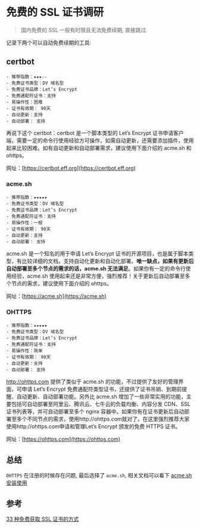 # 免费的 SSL 证书调研

> 国内免费的 SSL 一般有时限且无法免费续期, 直接跳过.

记录下两个可以自动免费续期的工具:

## certbot

```text
- 推荐指数：★★★☆☆
- 免费证书类型：DV 域名型
- 免费证书品牌：Let’s Encrypt
- 免费通配符证书：支持
- 易操作性：困难
- 证书有效期： 90天
- 自动更新：支持
- 自动部署： 支持
```

再说下这个 certbot：certbot 是一个脚本类型的 Let’s Encrypt 证书申请客户端，需要一定的命令行使用经验方可操作，如需自动更新，还需要添加插件，使用起来比较困难。如有自动更新和自动部署需求，建议使用下面介绍的 acme.sh 和 ohttps。

网址：[https://certbot.eff.org](https://certbot.eff.org)

### acme.sh

```text
- 推荐指数：★★★★★
- 免费证书类型：DV 域名型
- 免费证书品牌：Let’s Encrypt
- 免费通配符证书：支持
- 易操作性：一般
- 证书有效期： 90天
- 自动更新：支持
- 自动部署： 支持
```

acme.sh 是一个知名的用于申请 Let’s Encrypt 证书的开源项目，也是属于脚本类型，有比较详细的文档，支持自动化更新和自动化部署。**唯一缺点，如果有更新后自动部署至多个节点的需求的话，acme.sh 无法满足**。如果你有一定的命令行使用经验，acme.sh 使用起来还是非常方便，强烈推荐！关于更新后自动部署至多个节点的需求，建议使用下面介绍的 ohttps。

网址：[https://acme.sh](https://acme.sh)

### OHTTPS

```text
- 推荐指数：★★★★★
- 免费证书类型：DV 域名型
- 免费证书品牌：Let’s Encrypt
- 免费通配符证书：支持
- 易操作性：简单
- 证书有效期： 90天
- 自动更新：支持
- 自动部署： 支持
```

http://ohttps.com 提供了类似于 acme.sh 的功能，不过提供了友好的管理界面，可申请 Let’s Encrypt 免费通配符类型证书，还提供了证书吊销、到期前提醒、自动更新、自动部署功能。另外比 acme.sh 增加了一些非常实用的功能，主要包括可自动部署至阿里云、腾讯云、七牛云的负载均衡、内容分发 CDN、SSL 证书列表等，并可自动部署至多个 nginx 容器中。如果你有在证书更新后自动部署至多个不同节点的需求，使用http://ohttps.com就对了，在这里强烈推荐大家使用http://ohttps.com申请和管理Let’s Encrypt 颁发的免费 HTTPS 证书。

网址：[https://ohttps.com](https://ohttps.com)

## 总结

`OHTTPS` 在注册的时候存在问题, 最后选择了 `acme.sh`, 相关文档可以看下 [acme.sh 安装使用](/OpsDev/ssl-acme.sh.md)

## 参考

[33 种免费获取 SSL 证书的方式](https://zhuanlan.zhihu.com/p/174755007)
